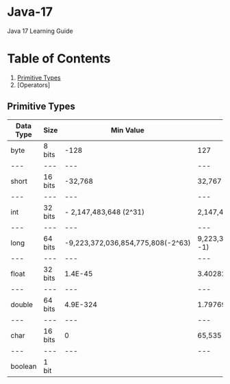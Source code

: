 # Java-17
Java 17 Learning Guide


# Table of Contents

1. [Primitive Types](#primitive-types)
2. [Operators]



## Primitive Types

| Data Type | Size | Min Value | Max Value | Default |
| --- | --- | --- | --- | --- |
| byte | 8 bits | -128 | 127 | 0 |
| --- | --- | --- | --- | --- |
| short | 16 bits | -32,768 | 32,767 | 0 |
| --- | --- | --- | --- | --- |
| int | 32 bits | - 2,147,483,648 (2^31) | 2,147,483,647 (2^31 -1) | 0 |
| --- | --- | --- | --- | --- |
| long | 64 bits | -9,223,372,036,854,775,808(-2^63) | 9,223,372,036,854,775,807(2^63 -1) | 0L |
| --- | --- | --- | --- | --- |
| float | 32 bits | 1.4E-45 | 3.4028235E+38 | 0.0F |
| --- | --- | --- | --- | --- |
| double | 64 bits | 4.9E-324 | 1.7976931348623157E+308 | 0.0 |
| --- | --- | --- | --- | --- |
| char | 16 bits | 0 | 65,535 | '\u0000' |
| --- | --- | --- | --- | --- |
| boolean | 1 bit |  |  | false |
